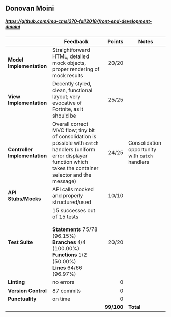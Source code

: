 

## Donovan Moini

##### https://github.com/lmu-cmsi370-fall2018/front-end-development-dmoini

| | Feedback | Points | Notes |
| --- | --- | ---: | --- |
| **Model Implementation** | Straightforward HTML, detailed mock objects, proper rendering of mock results | 20/20 |  |
| **View Implementation** | Decently styled, clean, functional layout; very evocative of Fortnite, as it should be | 25/25 |  |
| **Controller Implementation** | Overall correct MVC flow; tiny bit of consolidation is possible with `catch` handlers (uniform error displayer function which takes the container selector and the message) | 24/25 | Consolidation opportunity with `catch` handlers |
| **API Stubs/Mocks** | API calls mocked and properly structured/used | 10/10 |  |
| **Test Suite** | 15 successes out of 15 tests<br><br>**Statements** 75/78 (96.15%)<br>**Branches** 4/4 (100.00%)<br>**Functions** 1/2 (50.00%)<br>**Lines** 64/66 (96.97%) | 20/20 | 
| **Linting** | no errors | 0 |  |
| **Version Control** | 87 commits | 0 |  |
| **Punctuality** | on time | 0 |  |
|  |  | **99/100** | **Total** |
